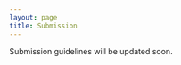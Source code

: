 ```yaml
---
layout: page
title: Submission
---
```


<p class="message">
  Submission guidelines will be updated soon.
</p>